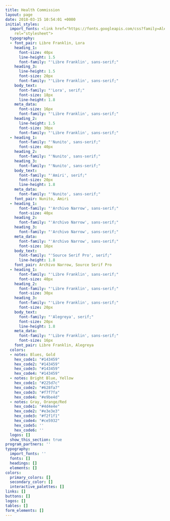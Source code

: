 ```yaml
---
title: Health Commission
layout: page
date: 2018-03-15 10:54:01 +0000
initial_styles:
  import_fonts: <link href="https://fonts.googleapis.com/css?family=Alegreya|Amiri|Archivo+Narrow|Cormorant+Garamond|Libre+Baskerville|Libre+Franklin|Lora|Montserrat|Nunito|Poppins|Source+Serif+Pro"
    rel="stylesheet">
  typography:
  - font_pair: Libre Franklin, Lora
    heading_1:
      font-size: 40px
      line-height: 1.5
      font-family: "'Libre Franklin', sans-serif;"
    heading_3:
      line-height: 1.5
      font-size: 20px
      font-family: "'Libre Franklin', sans-serif;"
    body_text:
      font-family: "'Lora', serif;"
      font-size: 18px
      line-height: 1.8
    meta_data:
      font-size: 16px
      font-family: "'Libre Franklin', sans-serif;"
    heading_2:
      line-height: 1.5
      font-size: 30px
      font-family: "'Libre Franklin', sans-serif;"
  - heading_1:
      font-family: "'Nunito', sans-serif;"
      font-size: 40px
    heading_2:
      font-family: "'Nunito', sans-serif;"
    heading_3:
      font-family: "'Nunito', sans-serif;"
    body_text:
      font-family: "'Amiri', serif;"
      font-size: 20px
      line-height: 1.8
    meta_data:
      font-family: "'Nunito', sans-serif;"
    font_pair: Nunito, Amiri
  - heading_1:
      font-family: "'Archivo Narrow', sans-serif;"
      font-size: 40px
    heading_2:
      font-family: "'Archivo Narrow', sans-serif;"
    heading_3:
      font-family: "'Archivo Narrow', sans-serif;"
    meta_data:
      font-family: "'Archivo Narrow', sans-serif;"
      font-size: 16px
    body_text:
      font-family: "'Source Serif Pro', serif;"
      line-height: 1.8
    font_pair: Archivo Narrow, Source Serif Pro
  - heading_1:
      font-family: "'Libre Franklin', sans-serif;"
      font-size: 40px
    heading_2:
      font-family: "'Libre Franklin', sans-serif;"
      font-size: 30px
    heading_3:
      font-family: "'Libre Franklin', sans-serif;"
      font-size: 20px
    body_text:
      font-family: "'Alegreya', serif;"
      font-size: 20px
      line-height: 1.8
    meta_data:
      font-family: "'Libre Franklin', sans-serif;"
      font-size: 16px
    font_pair: Libre Franklin, Alegreya
  colors:
  - notes: Blues, Gold
    hex_code1: "#143459"
    hex_code2: "#143459"
    hex_code3: "#143459"
    hex_code4: "#143459"
  - notes: Bright Blue, Yellow
    hex_code1: "#225d7c"
    hex_code2: "#628fa7"
    hex_code3: "#f7f7fa"
    hex_code4: "#e9be4d"
  - notes: Gray, Orange/Red
    hex_code1: "#4d4e4e"
    hex_code2: "#e3e3e3"
    hex_code3: "#f2f1f1"
    hex_code4: "#ce5932"
    hex_code5: ''
    hex_code6: ''
  logos: []
  show_this_section: true
program_partners: ''
typography:
  import_fonts: ''
  fonts: []
  headings: []
  elements: []
colors:
  primary_colors: []
  secondary_color: []
  interactive_palettes: []
links: []
buttons: []
logos: []
tables: []
form_elements: []
---
```

